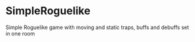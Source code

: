 # SimpleRoguelike
Simple Roguelike game with moving and static traps, buffs and debuffs set in one room
